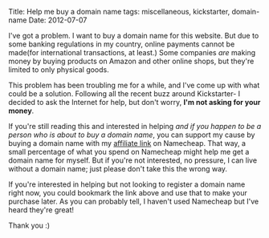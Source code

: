 Title: Help me buy a domain name
tags: miscellaneous, kickstarter, domain-name
Date: 2012-07-07

I've got a problem. I want to buy a domain name for this website. But due to some banking regulations in my country, online payments cannot be made(for international transactions, at least.) Some companies *are* making money by buying products on Amazon and other online shops, but they're limited to only physical goods. 

This problem has been troubling me for a while, and I've come up with what could be a solution. Following all the recent buzz around Kickstarter- I decided to ask the Internet for help, but don't worry, **I'm not asking for your money**. 

If you're still reading this and interested in helping *and if you happen to be a person who is about to buy a domain name*, you can support my cause by buying a domain name with my [affiliate link][aff] on Namecheap. That way, a small percentage of what you spend on Namecheap might help me get a domain name for myself. But if you're not interested, no pressure, I can live without a domain name; just please don't take this the wrong way.

If you're interested in helping but not looking to register a domain name right now, you could bookmark the link above and use that to make your purchase later. As you can probably tell, I haven't used Namecheap but I've heard they're great!

Thank you :)

[aff]: http://www.namecheap.com?aff=34707
